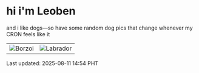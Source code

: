 # hi i'm Leoben

and i like dogs—so have some random dog pics that change whenever my CRON feels like it

|  |  |
|--------|----------|
| ![Borzoi](https://random-dog-vercel.vercel.app/api/random-borzoi?v=1754895262) | ![Labrador](https://random-dog-vercel.vercel.app/api/random-labrador?v=1754895262) |

Last updated: 2025-08-11 14:54 PHT

